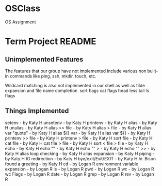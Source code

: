 # OSClass
OS Assignment
# Term Project README

## Unimplemented Features ##

The features that our group have not implemented include various non built-in commands like ping, ssh, mkdir, touch, etc.

Wildcard matching is also not implemented in our shell as well as tilde expansion and file name completion.
sort flags
cat flags
head
less
tail
ls flags


## Things Implemented ## 
setenv - by Katy H
unsetenv - by Katy H
printenv - by Katy H
alias - by Katy H
unalias - by Katy H
alias >> file  - by Katy H
alias > file - by Katy H
alias var "quote" - by Katy H
alias ${} var - by Katy H
alias var ${} - by Katy H
printenv >> file  - by Katy H
printenv > file - by Katy H
sort file - by Katy H
cat file - by Katy H
cat file > file - by Katy H
sort < file > file - by Katy H
echo - by Katy H
echo "" - by Katy H
echo "" > - by Katy H
echo "" >>  - by Katy H
alias loop checking - by Katy H
alias expansion - by Katy H
piping - by Katy H
IO redirection - by Katy H
bye/exit/Exit/EXIT - by Katy H
hi: Bison found a greeting - by Katy H
cd - by Logan R
environment variable expansion - by Logan R
ls - by Logan R
pwd - by Logan R
wc - by Logan R
wc Flags - by Logan R
date - by Logan R
grep - by Logan R
rev - by Logan R



